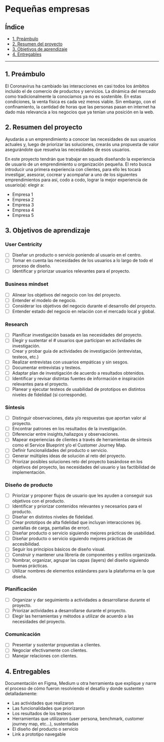 # Pequeñas empresas

## Índice

* [1. Preámbulo](#1-preámbulo)
* [2. Resumen del proyecto](#2-resumen-del-proyecto)
* [3. Objetivos de aprendizaje](#3-objetivos-de-aprendizaje)
* [4. Entregables](#4-entregables)

***

## 1. Preámbulo

El Coronavirus ha cambiado las interacciones en casi todos los ámbitos incluido
el de comercio de productos y servicios. La dinámica del mercado como
tradicionalmente la conocíamos ya no es sostenible. En estas condiciones, la
venta física es cada vez menos viable. Sin embargo, con el confinamiento, la
cantidad de horas que las personas pasan en internet ha dado más relevancia a
los negocios que ya tenían una posición en la web.

## 2. Resumen del proyecto

Ayudarás a un emprendimiento a conocer las necesidades de sus usuarios actuales
y, luego de priorizar las soluciones, crearás una propuesta de valor
asegurándote que resuelva las necesidades de esos usuarios.

En este proyecto tendrán que trabajar en squads diseñando la experiencia de
usuario de un emprendimiento u organización pequeña. El reto busca introducir
una primera experiencia con clientes,  para ello les tocará investigar,
asesorar, cocrear y acompañar a uno de los siguientes emprendimientos para así,
codo a codo, lograr la mejor experiencia de usuario(a):
elegir a:

* Empresa 1
* Empresa 2
* Empresa 3
* Empresa 4
* Empresa 5

## 3. Objetivos de aprendizaje

### User Centricity

- [ ] Diseñar un producto o servicio poniendo al usuario en el centro.
- [ ] Tomar en cuenta las necesidades de los usuarios a lo largo de todo el
      proceso de diseño.
- [ ] Identificar y priorizar usuarios relevantes para el proyecto.      

### Business mindset

- [ ] Alinear los objetivos del negocio con los del proyecto.
- [ ] Entender el modelo de negocio.
- [ ] Considerar los objetivos del negocio durante el desarrollo del proyecto.
- [ ] Entender estado del negocio en relación con el mercado local y global.

### Research

- [ ] Planificar investigación basada en las necesidades del proyecto.
- [ ] Elegir y sustentar el # usuarios que participan en actividades de
      investigación.
- [ ] Crear y probar guía de actividades de investigación (entrevistas,
      testeos, etc.)
- [ ] Realizar entrevistas con usuarios empáticas y sin sesgos.
- [ ] Documentar entrevistas y testeos.
- [ ] Adaptar plan de investigación de acuerdo a resultados obtenidos.
- [ ] Identificar y revisar distintas fuentes de información e inspiración
      relevantes para el proyecto.
- [ ] Planear y ejecutar testeos de usabilidad de prototipos en distintos
      niveles de fidelidad (si corresponde).

### Síntesis

- [ ] Distinguir observaciones, data y/o respuestas que aportan valor al
      proyecto.
- [ ] Encontrar patrones en los resultados de la investigación.
- [ ] Diferenciar entre insights,hallazgos y observaciones.
- [ ] Mapear experiencias de clientes a través de herramientas de síntesis como
      el Service Blueprint y/o el Customer Journey Map.
- [ ] Definir funcionalidades del producto o servicio.
- [ ] Generar múltiples ideas de solución al reto del proyecto.
- [ ] Priorizar posibles soluciones reto del proyecto basándose en los
      objetivos del proyecto, las necesidades del usuario y las factibilidad de
      implementación.

### Diseño de producto

- [ ] Priorizar y proponer flujos de usuario que les ayuden a conseguir sus
      objetivos con el producto.
- [ ] Identificar y priorizar contenidos relevantes y necesarios para el
      producto.
- [ ] Diseñar en distintos niveles de fidelidad.
- [ ] Crear prototipos de alta fidelidad que incluyan interacciones (ej.
      pantallas de carga, pantallas de error).
- [ ] Diseñar producto o servicio siguiendo mejores prácticas de usabilidad.
- [ ] Diseñar producto o servicio siguiendo mejores prácticas de accesibilidad.
- [ ] Seguir los principios básicos de diseño visual.
- [ ] Construir y mantener una librería de componentes y estilos organizada.
- [ ] Nombrar, organizar, agrupar las capas (layers) del diseño siguiendo
      buenas prácticas.
- [ ] Utilizar nombres de elementos estándares para la plataforma en la que
      diseña.

### Planificación

- [ ] Organizar y dar seguimiento a actividades a desarrollarse durante el
      proyecto.
- [ ] Priorizar actividades a desarrollarse durante el proyecto.
- [ ] Elegir las herramientas y métodos a utilizar de acuerdo a las
      necesidades  del proyecto.

### Comunicación

- [ ] Presentar y sustentar propuestas a clientes.
- [ ] Negociar efectivamente con clientes.
- [ ] Manejar relaciones con clientes.

## 4. Entregables

Documentación en Figma, Medium u otra herramienta que explique y narre el
proceso de cómo fueron resolviendo el desafío y donde sustenten detalladamente:

- Las actividades que realizaron
- Las funcionalidades que priorizaron
- Los resultados de los testeos
- Herramientas que utilizaron (user persona, benchmark, customer journey map,
  etc...), sustentadas
- El diseño del producto o servicio
- Link a prototipo navegable